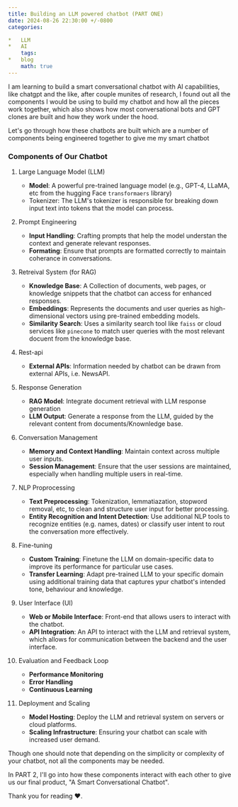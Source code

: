 ```yaml
---
title: Building an LLM powered chatbot (PART ONE)
date: 2024-08-26 22:30:00 +/-0800  
categories:

*   LLM
*   AI  
    tags:
*   blog  
    math: true
---
```


I am learning to build a smart conversational chatbot with AI capabilities, like chatgpt and the like, after couple munites of research, I found out all the components I would be using to build my chatbot and how all the pieces work together, which also shows how most conversational bots and GPT clones are built and how they work under the hood.

Let's go through how these chatbots are built which are a number of components being engineered together to give me my smart chatbot

### Components of Our Chatbot
1. Large Language Model (LLM)
    - **Model**: A powerful pre-trained language model (e.g., GPT-4, LLaMA, etc from the hugging Face `transformaers` library)
    - Tokenizer: The LLM's tokenizer is responsible for breaking down input text into tokens that the model can process.

2. Prompt Engineering
    - **Input Handling**: Crafting prompts that help the model understan the context and generate relevant responses.
    - **Formating**: Ensure that prompts are formatted correctly to maintain coherance in conversations.

3. Retreival System (for RAG)
    - **Knowledge Base**: A Collection of documents, web pages, or knowledge snippets that the chatbot can access for enhanced responses.
    - **Embeddings**: Represents the documents and user queries as high-dimensional vectors using pre-trained embedding models.
    - **Similarity Search**: Uses a similarity search tool like `faiss` or cloud services like `pinecone` to match user queries with the most relevant docuent from the knowledge base.

4. Rest-api
    - **External APIs**: Information needed by chatbot can be drawn from external APIs, i.e. NewsAPI.

5. Response Generation
    - **RAG Model**: Integrate document retrieval with LLM response generation
    - **LLM Output**: Generate a response from the LLM, guided by the relevant content from documents/Knownledge base.

6. Conversation Management
    - **Memory and Context Handling**: Maintain context across multiple user inputs.
    - **Session Management**: Ensure that the user sessions are maintained, especially when handling multiple users in real-time.

7. NLP Proprocessing
    - **Text Preprocessing**: Tokenization, lemmatiazation, stopword removal, etc, to clean and structure user input for better processing.
    - **Entity Recognition and Intent Detection**: Use additional NLP tools to recognize entities (e.g. names, dates) or classify user intent to rout the conversation more effectively.

8. Fine-tuning
    - **Custom Training**: Finetune the LLM on domain-specific data to improve its performance for particular use cases.
    - **Transfer Learning**: Adapt pre-trained LLM to your specific domain using additional training data that captures ypur chatbot's intended tone, behaviour and knowledge.

9. User Interface (UI)
    - **Web or Mobile Interface**: Front-end that allows users to interact with the chatbot.
    - **API Integration**: An API to interact with the LLM and retrieval system, which allows for communication between the backend and the user interface.

10. Evaluation and Feedback Loop
    - **Performance Monitoring**
    - **Error Handling**
    - **Continuous Learning**

11. Deployment and Scaling
    - **Model Hosting**: Deploy the LLM and retrieval system on servers or cloud platforms.
    - **Scaling Infrastructure**: Ensuring your chatbot can scale with increased user demand.


Though one should note that depending on the simplicity or complexity of your chatbot, not all the components may be needed.

In PART 2, I'll go into how these components interact with each other to give us our final product, "A Smart Conversational Chatbot".

Thank you for reading ❤.
